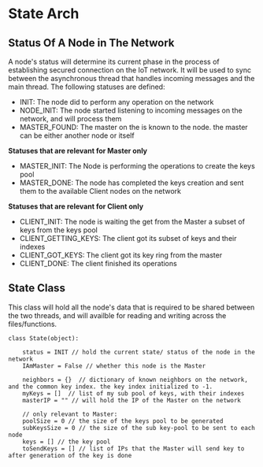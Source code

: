 # State Arch
## Status Of A Node in The Network
A node's status will determine its current phase in the process of establishing secured connection on the IoT network. It will be used to sync between the asynchronous thread that handles incoming messages and the main thread.
The following statuses are defined:
-  INIT: The node did to perform any operation on the network
-  NODE_INIT: The node started listening to incoming messages on the network, and will process them
-  MASTER_FOUND: The master on the is known to the node. the master can be either another node or itself

<b> Statuses that are relevant for Master only</b>
-  MASTER_INIT: The Node is performing the operations to create the keys pool
-  MASTER_DONE:	The node has completed the keys creation and sent them to the available Client nodes on the network

<b> Statuses that are relevant for Client only</b>
-  CLIENT_INIT: The node is waiting the get from the Master a subset of keys from the keys pool
-  CLIENT_GETTING_KEYS: The client got its subset of keys and their indexes
-  CLIENT_GOT_KEYS: The client got its key ring from the master
-  CLIENT_DONE: The client finished its operations

## State Class
This class will hold all the node's data that is required to be shared between the two threads, and will availble for reading and writing across the files/functions.
```
class State(object):
	
	status = INIT // hold the current state/ status of the node in the network
	IAmMaster = False // whether this node is the Master
	
	neighbors = {}  // dictionary of known neighbors on the network, and the common key index. the key index initialized to -1.
	myKeys = []  // list of my sub pool of keys, with their indexes
	masterIP = "" // will hold the IP of the Master on the network
	
	// only relevant to Master:
	poolSize = 0 // the size of the keys pool to be generated
	subKeysSize = 0 // the size of the sub key-pool to be sent to each node
	keys = [] // the key pool
	toSendKeys = [] // list of IPs that the Master will send key to after generation of the key is done
	
```
